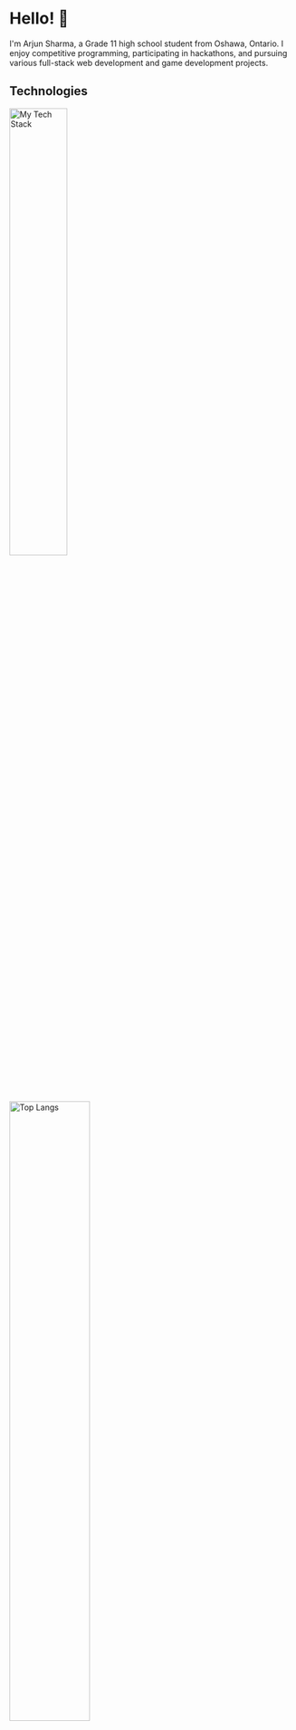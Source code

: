 # Hello! 👋

I'm Arjun Sharma, a Grade 11 high school student from Oshawa, Ontario. I enjoy competitive programming, participating in hackathons, and pursuing various full-stack web development and game development projects.

###
<h2 align="left"> Technologies</h2>

<p>
  <img src="https://github-readme-tech-stack.vercel.app/api/cards?lineCount=3&theme=github&width=265&hideTitle=true&line1=vue.js%2Cvue.js%2C42b883%3Bmongodb%2Cmongodb%2C589636%3B&line2=express%2Cexpress%2C7a868c%3Bnode.js%2Cnode.js%2C215732%3B&line3=docker%2Cdocker%2C0db7ed%3Beslint%2Ceslint%2CCCCCFA%3B" alt="My Tech Stack" style="width: 45%; display: inline-block; vertical-align: top; margin-right: 2%;" />
  <img src="https://github-readme-stats.vercel.app/api/top-langs/?username=arjundevensharma&layout=compact" alt="Top Langs" style="width: 53%; display: inline-block; vertical-align: top;" />
</p>

---

[![Mail](https://img.shields.io/badge/Mail-D14836?style=for-the-badge&logo=gmail&logoColor=white)](mailto:arjundevensharma@gmail.com)
[![Website](https://img.shields.io/badge/Website-0A66C2?style=for-the-badge&logo=google-chrome&logoColor=white)](https://sites.google.com/d/1HkHcVNoppIPsM_7KB-acQhdEOdqiNFH1/p/1yq3hCx5JnzQ-TkOIHzzpZJsK7827hsDp/edit)
[![Resume](https://img.shields.io/badge/Resume-007BFF?style=for-the-badge&logo=microsoftword&logoColor=white)](https://sites.google.com/d/1HkHcVNoppIPsM_7KB-acQhdEOdqiNFH1/p/1yq3hCx5JnzQ-TkOIHzzpZJsK7827hsDp/edit)
[![Devpost](https://img.shields.io/badge/Devpost-003E54?style=for-the-badge&logo=devpost&logoColor=white)](https://devpost.com/arsharma335)
